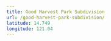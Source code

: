 ```yaml
---
title: Good Harvest Park Subdivision
url: /good-harvest-park-subdivision/
latitude: 14.749
longitude: 121.04
---
```

